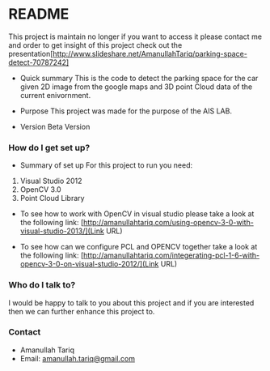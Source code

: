 # README #
This project is maintain no longer if you want to access it please contact me and order to get insight of this project check out the presentation[http://www.slideshare.net/AmanullahTariq/parking-space-detect-70787242]


* Quick summary
This is the code to detect the parking space for the car given 2D image from the google maps and 3D point Cloud data of the current enivornment.

* Purpose
This project was made for the purpose of the AIS LAB.

* Version
Beta Version

### How do I get set up? ###

* Summary of set up
For this project to run you need:
1) Visual Studio 2012
2) OpenCV 3.0
3) Point Cloud Library

* To see how to work with OpenCV in visual studio please take a look at the following link:
[http://amanullahtariq.com/using-opencv-3-0-with-visual-studio-2013/](Link URL)

* To see how can we configure PCL and OPENCV together take a look at the following link:
[http://amanullahtariq.com/integerating-pcl-1-6-with-opencv-3-0-on-visual-studio-2012/](Link URL)


### Who do I talk to? ###
I would be happy to talk to you about this project and if you are interested then we can further enhance this project to.

### Contact
* Amanullah Tariq 
* Email: amanullah.tariq@gmail.com
